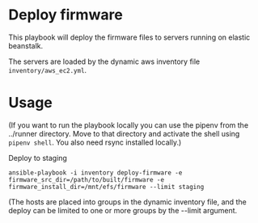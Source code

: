 # Deploy firmware

This playbook will deploy the firmware files to servers running on elastic beanstalk.

The servers are loaded by the dynamic aws inventory file `inventory/aws_ec2.yml`.


# Usage

(If you want to run the playbook locally you can use the pipenv from the ../runner directory. Move to that directory
and activate the shell using `pipenv shell`. You also need rsync installed locally.)

Deploy to staging
```
ansible-playbook -i inventory deploy-firmware -e firmware_src_dir=/path/to/built/firmware -e firmware_install_dir=/mnt/efs/firmware --limit staging
```

(The hosts are placed into groups in the dynamic inventory file, and the deploy can be limited to one or more groups
by the --limit argument.



